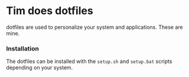 # Tim does dotfiles
dotfiles are used to personalize your system and applications. These are mine.

### Installation
The dotfiles can be installed with the `setup.sh` and `setup.bat` scripts depending on your system.